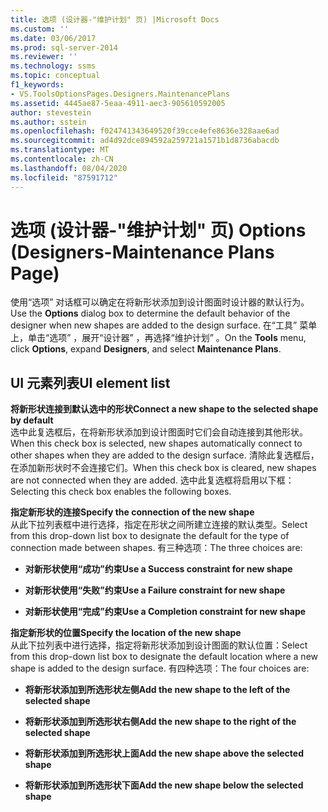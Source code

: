 ```yaml
---
title: 选项 (设计器-"维护计划" 页) |Microsoft Docs
ms.custom: ''
ms.date: 03/06/2017
ms.prod: sql-server-2014
ms.reviewer: ''
ms.technology: ssms
ms.topic: conceptual
f1_keywords:
- VS.ToolsOptionsPages.Designers.MaintenancePlans
ms.assetid: 4445ae87-5eaa-4911-aec3-905610592005
author: stevestein
ms.author: sstein
ms.openlocfilehash: f024741343649520f39cce4efe8636e328aae6ad
ms.sourcegitcommit: ad4d92dce894592a259721a1571b1d8736abacdb
ms.translationtype: MT
ms.contentlocale: zh-CN
ms.lasthandoff: 08/04/2020
ms.locfileid: "87591712"
---
```

# <a name="options-designers-maintenance-plans-page"></a><span data-ttu-id="16ad0-102">选项 (设计器-"维护计划" 页) </span><span class="sxs-lookup"><span data-stu-id="16ad0-102">Options (Designers-Maintenance Plans Page)</span></span>
  <span data-ttu-id="16ad0-103">使用“选项”  对话框可以确定在将新形状添加到设计图面时设计器的默认行为。</span><span class="sxs-lookup"><span data-stu-id="16ad0-103">Use the **Options** dialog box to determine the default behavior of the designer when new shapes are added to the design surface.</span></span> <span data-ttu-id="16ad0-104">在“工具”  菜单上，单击“选项”  ，展开“设计器”  ，再选择“维护计划”  。</span><span class="sxs-lookup"><span data-stu-id="16ad0-104">On the **Tools** menu, click **Options**, expand **Designers**, and select **Maintenance Plans**.</span></span>  
  
## <a name="ui-element-list"></a><span data-ttu-id="16ad0-105">UI 元素列表</span><span class="sxs-lookup"><span data-stu-id="16ad0-105">UI element list</span></span>  
 <span data-ttu-id="16ad0-106">**将新形状连接到默认选中的形状**</span><span class="sxs-lookup"><span data-stu-id="16ad0-106">**Connect a new shape to the selected shape by default**</span></span>  
 <span data-ttu-id="16ad0-107">选中此复选框后，在将新形状添加到设计图面时它们会自动连接到其他形状。</span><span class="sxs-lookup"><span data-stu-id="16ad0-107">When this check box is selected, new shapes automatically connect to other shapes when they are added to the design surface.</span></span> <span data-ttu-id="16ad0-108">清除此复选框后，在添加新形状时不会连接它们。</span><span class="sxs-lookup"><span data-stu-id="16ad0-108">When this check box is cleared, new shapes are not connected when they are added.</span></span> <span data-ttu-id="16ad0-109">选中此复选框将启用以下框：</span><span class="sxs-lookup"><span data-stu-id="16ad0-109">Selecting this check box enables the following boxes.</span></span>  
  
 <span data-ttu-id="16ad0-110">**指定新形状的连接**</span><span class="sxs-lookup"><span data-stu-id="16ad0-110">**Specify the connection of the new shape**</span></span>  
 <span data-ttu-id="16ad0-111">从此下拉列表框中进行选择，指定在形状之间所建立连接的默认类型。</span><span class="sxs-lookup"><span data-stu-id="16ad0-111">Select from this drop-down list box to designate the default for the type of connection made between shapes.</span></span> <span data-ttu-id="16ad0-112">有三种选项：</span><span class="sxs-lookup"><span data-stu-id="16ad0-112">The three choices are:</span></span>  
  
-   <span data-ttu-id="16ad0-113">**对新形状使用“成功”约束**</span><span class="sxs-lookup"><span data-stu-id="16ad0-113">**Use a Success constraint for new shape**</span></span>  
  
-   <span data-ttu-id="16ad0-114">**对新形状使用“失败”约束**</span><span class="sxs-lookup"><span data-stu-id="16ad0-114">**Use a Failure constraint for new shape**</span></span>  
  
-   <span data-ttu-id="16ad0-115">**对新形状使用“完成”约束**</span><span class="sxs-lookup"><span data-stu-id="16ad0-115">**Use a Completion constraint for new shape**</span></span>  
  
 <span data-ttu-id="16ad0-116">**指定新形状的位置**</span><span class="sxs-lookup"><span data-stu-id="16ad0-116">**Specify the location of the new shape**</span></span>  
 <span data-ttu-id="16ad0-117">从此下拉列表中进行选择，指定将新形状添加到设计图面的默认位置：</span><span class="sxs-lookup"><span data-stu-id="16ad0-117">Select from this drop-down list box to designate the default location where a new shape is added to the design surface.</span></span> <span data-ttu-id="16ad0-118">有四种选项：</span><span class="sxs-lookup"><span data-stu-id="16ad0-118">The four choices are:</span></span>  
  
-   <span data-ttu-id="16ad0-119">**将新形状添加到所选形状左侧**</span><span class="sxs-lookup"><span data-stu-id="16ad0-119">**Add the new shape to the left of the selected shape**</span></span>  
  
-   <span data-ttu-id="16ad0-120">**将新形状添加到所选形状右侧**</span><span class="sxs-lookup"><span data-stu-id="16ad0-120">**Add the new shape to the right of the selected shape**</span></span>  
  
-   <span data-ttu-id="16ad0-121">**将新形状添加到所选形状上面**</span><span class="sxs-lookup"><span data-stu-id="16ad0-121">**Add the new shape above the selected shape**</span></span>  
  
-   <span data-ttu-id="16ad0-122">**将新形状添加到所选形状下面**</span><span class="sxs-lookup"><span data-stu-id="16ad0-122">**Add the new shape below the selected shape**</span></span>  
  
  
